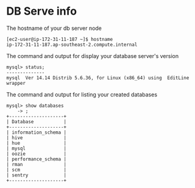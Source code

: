 # DB Serve info

The hostname of your db server node
```
[ec2-user@ip-172-31-11-187 ~]$ hostname
ip-172-31-11-187.ap-southeast-2.compute.internal
```

The command and output for display your database server's version
```
mysql> status;
--------------
mysql  Ver 14.14 Distrib 5.6.36, for Linux (x86_64) using  EditLine wrapper
```

The command and output for listing your created databases
```
mysql> show databases
    -> ;
+--------------------+
| Database           |
+--------------------+
| information_schema |
| hive               |
| hue                |
| mysql              |
| oozie              |
| performance_schema |
| rman               |
| scm                |
| sentry             |
+--------------------+

```
